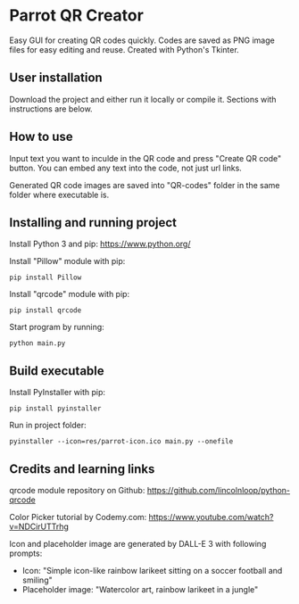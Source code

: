 # Parrot QR Creator

Easy GUI for creating QR codes quickly. Codes are saved as PNG image files for easy editing and reuse. Created with Python's Tkinter.

## User installation

Download the project and either run it locally or compile it. Sections with instructions are below.

## How to use

Input text you want to inculde in the QR code and press "Create QR code" button. You can embed any text into the code, not just url links.

Generated QR code images are saved into "QR-codes" folder in the same folder where executable is.

## Installing and running project

Install Python 3 and pip: https://www.python.org/

Install "Pillow" module with pip:

```
pip install Pillow
```

Install "qrcode" module with pip:

```
pip install qrcode
```

Start program by running:

```
python main.py
```

## Build executable

Install PyInstaller with pip:

```
pip install pyinstaller
```

Run in project folder:

```
pyinstaller --icon=res/parrot-icon.ico main.py --onefile
```

## Credits and learning links

qrcode module repository on Github: https://github.com/lincolnloop/python-qrcode

Color Picker tutorial by Codemy.com: https://www.youtube.com/watch?v=NDCirUTTrhg

Icon and placeholder image are generated by DALL-E 3 with following prompts:

- Icon: "Simple icon-like rainbow larikeet sitting on a soccer football and smiling"
- Placeholder image: "Watercolor art, rainbow larikeet in a jungle"
